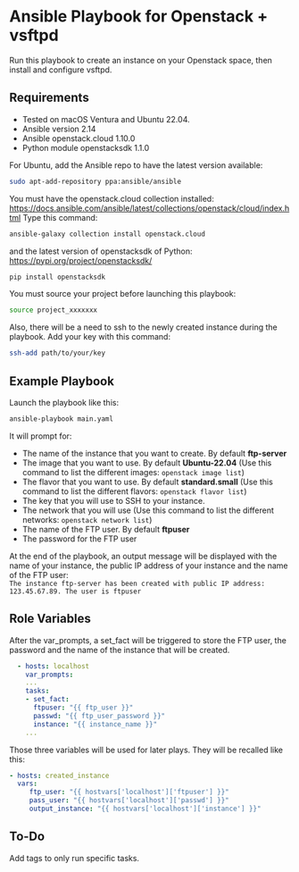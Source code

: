 Ansible Playbook for Openstack + vsftpd
=========

Run this playbook to create an instance on your Openstack space, then install and configure vsftpd.

Requirements
------------
- Tested on macOS Ventura and Ubuntu 22.04.
- Ansible version 2.14
- Ansible openstack.cloud 1.10.0
- Python module openstacksdk 1.1.0

For Ubuntu, add the Ansible repo to have the latest version available:
```sh
sudo apt-add-repository ppa:ansible/ansible
```


You must have the openstack.cloud collection installed: https://docs.ansible.com/ansible/latest/collections/openstack/cloud/index.html
Type this command:
```sh
ansible-galaxy collection install openstack.cloud
```
and the latest version of openstacksdk of Python: https://pypi.org/project/openstacksdk/  
```sh
pip install openstacksdk
```

You must source your project before launching this playbook:  
```sh
source project_xxxxxxx
```

Also, there will be a need to ssh to the newly created instance during the playbook. Add your key with this command:  
```sh
ssh-add path/to/your/key
```

Example Playbook
--------------

Launch the playbook like this:
```sh
ansible-playbook main.yaml
```
It will prompt for:
- The name of the instance that you want to create. By default **ftp-server**
- The image that you want to use. By default **Ubuntu-22.04** (Use this command to list the different images: `openstack image list`)
- The flavor that you want to use. By default **standard.small** (Use this command to list the different flavors: `openstack flavor list`)
- The key that you will use to SSH to your instance.
- The network that you will use (Use this command to list the different networks: `openstack network list`)
- The name of the FTP user. By default **ftpuser**
- The password for the FTP user

At the end of the playbook, an output message will be displayed with the name of your instance, the public IP address of your instance and the name of the FTP user:  
`The instance ftp-server has been created with public IP address: 123.45.67.89. The user is ftpuser`

Role Variables
----------------

After the var_prompts, a set_fact will be triggered to store the FTP user, the password and the name of the instance that will be created.

```yaml
  - hosts: localhost
    var_prompts:
    ...
    tasks:
    - set_fact:
      ftpuser: "{{ ftp_user }}"
      passwd: "{{ ftp_user_password }}"
      instance: "{{ instance_name }}"
    ...
```
Those three variables will be used for later plays. They will be recalled like this:
```yaml
- hosts: created_instance
  vars:
     ftp_user: "{{ hostvars['localhost']['ftpuser'] }}"
     pass_user: "{{ hostvars['localhost']['passwd'] }}"
     output_instance: "{{ hostvars['localhost']['instance'] }}"
```

To-Do
----------------
Add tags to only run specific tasks.
